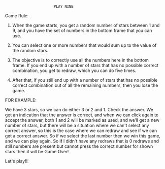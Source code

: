                           PLAY NINE

Game Rule:

 1. When the game starts, you get a random number of stars between 1 and 9, and you have the set of numbers in the bottom frame that you can use.

 2. You can select one or more numbers that would sum up to the value of the random stars.

 3. The objective is to correctly use all the numbers here in the bottom frame. If you end up with a number of stars that has no possible correct combination, you get to redraw, which you can do five times.

 4. After that, if you still end up with a number of stars that has no possible correct combination out of all the remaining numbers, then you lose the game.

 FOR EXAMPLE:

  We have 3 stars, so we can do either 3 or 2 and 1. Check the answer. We get an indication that the answer is correct, and when we can click again to accept the answer, both 1 and 2 will be marked as used, and we'll get a new number of stars, but there will be a situation where we can't select any correct answer, so this is the case where we can redraw and see if we can get a correct answer. So if we select the last number then we win this game, and we can play again. So if I didn't have any redraws that is 0 redraws and still numbers are present but cannot press the correct number for shown stars then it will be Game Over!


  Let's play!!!
